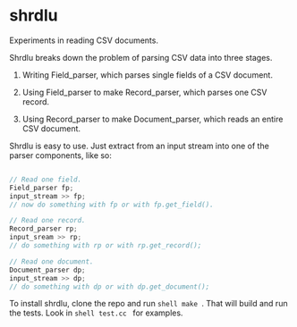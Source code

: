# shrdlu
Experiments in reading CSV documents.

Shrdlu breaks down the problem of parsing CSV data into three stages.

1. Writing Field_parser, which parses single fields of a CSV document.

2. Using Field_parser to make Record_parser, which parses one CSV record.

3. Using Record_parser to make Document_parser, which reads an
entire CSV document.

Shrdlu is easy to use. Just extract from an input stream into one of the parser
components, like so:

``` cpp

// Read one field.
Field_parser fp;
input_stream >> fp;
// now do something with fp or with fp.get_field().

// Read one record.
Record_parser rp;
input_sream >> rp;
// do something with rp or with rp.get_record();

// Read one document.
Document_parser dp;
input_stream >> dp;
// do something with dp or with dp.get_document();

```

To install shrdlu, clone the repo and run ```shell make ```. That will
build and run the tests. Look in ```shell test.cc ``` for examples.
